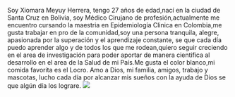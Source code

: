 Soy Xiomara Meyuy Herrera, tengo 27 años de edad,nací en la ciudad de Santa Cruz en Bolivia, soy Médico Cirujano de profesión,actualmente me encuentro cursando la maestria en Epidemiología Clinica en Colombia,me gusta trabajar en pro de la comunidad,soy una persona tranquila, alegre, apasionada por la superación y el aprendizaje constante, se que cada día puedo aprender algo y de todos los que me rodean,quiero seguir creciendo en el area de investigación para poder aportar de manera cientifica al desarrollo en el area de la Salud de mi País.Me gusta el color blanco,mi comida favorita es el Locro. Amo a Dios, mi familia, amigos, trabajo y mascotas, lucho cada día por alcanzar mis sueños con la ayuda de Dios se que algún día los lograre. 
![](https://www.meriggi.cl/23330-thickbox_default/bandera-bolivia-estampada-60x90-cm.jpg)
